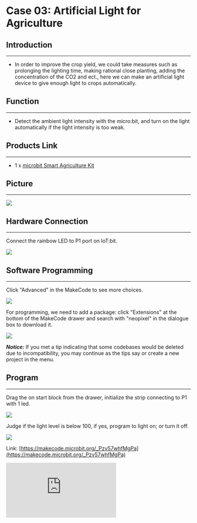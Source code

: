 ﻿# Case 03: Artificial Light for Agriculture


##  Introduction
---

- In order to improve the crop yield, we could take measures such as prolonging the lighting time, making rational close planting,  adding the concentration of the CO2 and ect., here we can make an artificial light device to give enough light to crops automatically.

##  Function
---
- Detect the ambient light intensity with the micro:bit, and turn on the light automatically if the light intensity is too weak.

## Products Link
---
- 1 x [microbit Smart Agriculture Kit](https://shop.elecfreaks.com/products/elecfreaks-micro-bit-smart-agriculture-kit-without-micro-bit-board?_pos=2&_sid=2c86b7764&_ss=r)

## Picture
---
![](https://wiki-media-ef.oss-cn-hongkong.aliyuncs.com/docs/microbit/wisdom-life/microbit-smart-agriculture-kit/images/microbit-Smart-Agriculture-Kit-case-01-02.png)

## Hardware Connection
---

Connect the rainbow LED to P1 port on IoT:bit.

![](https://wiki-media-ef.oss-cn-hongkong.aliyuncs.com/docs/microbit/wisdom-life/microbit-smart-agriculture-kit/images/microbit-Smart-Agriculture-Kit-case-03-03.png)

## Software Programming

---

Click "Advanced" in the MakeCode to see more choices.

![](https://wiki-media-ef.oss-cn-hongkong.aliyuncs.com/docs/microbit/wisdom-life/microbit-smart-agriculture-kit/images/microbit-Smart-Agriculture-Kit-case-01-04.png)

For programming, we need to add a package: click "Extensions" at the bottom of the MakeCode drawer and search with "neopixel" in the dialogue box to download it.

![](https://wiki-media-ef.oss-cn-hongkong.aliyuncs.com/docs/microbit/wisdom-life/microbit-smart-agriculture-kit/images/microbit-Smart-Agriculture-Kit-case-03-06.png)

***Notice:*** If you met a tip indicating that some codebases would be deleted due to incompatibility, you may continue as the tips say or create a new project in the menu.

## Program

---

Drag the on start block from the drawer, initialize the strip connecting to P1 with 1 led.

![](https://wiki-media-ef.oss-cn-hongkong.aliyuncs.com/docs/microbit/wisdom-life/microbit-smart-agriculture-kit/images/microbit-Smart-Agriculture-Kit-case-03-07.png)

Judge if the light level is below 100, if yes, program to light on; or turn it off.

![](https://wiki-media-ef.oss-cn-hongkong.aliyuncs.com/docs/microbit/wisdom-life/microbit-smart-agriculture-kit/images/microbit-Smart-Agriculture-Kit-case-03-08.png)

Link: [https://makecode.microbit.org/_Pzv57whfMgPa](https://makecode.microbit.org/_Pzv57whfMgPa)

<div
    style={{
        position: 'relative',
        paddingBottom: '60%',
        overflow: 'hidden',
    }}
>
    <iframe
        src="https://makecode.microbit.org/_Pzv57whfMgPa"
        frameborder="0"
        sandbox="allow-popups allow-forms allow-scripts allow-same-origin"
        style={{
            position: 'absolute',
            width: '100%',
            height: '100%',
        }}
    />
</div>


## Result
---
- Detect the ambient light intensity with the micro:bit, if the light intensity is too weak, turn on the light automatically ; or it turns off.
